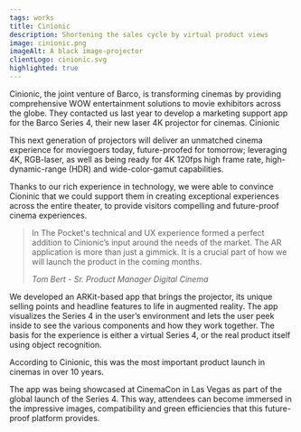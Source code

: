 ```yaml
---
tags: works
title: Cinionic
description: Shortening the sales cycle by virtual product views
image: cinionic.png
imageAlt: A black image-projector
clientLogo: cinionic.svg
highlighted: true
---
```


Cinionic, the joint venture of Barco, is transforming cinemas by providing comprehensive WOW entertainment solutions to movie exhibitors across the globe. They contacted us last year to develop a marketing support app for the Barco Series 4, their new laser 4K projector for cinemas.
Cinionic

This next generation of projectors will deliver an unmatched cinema experience for moviegoers today, future-proofed for tomorrow; leveraging 4K, RGB-laser, as well as being ready for 4K 120fps high frame rate, high-dynamic-range (HDR) and wide-color-gamut capabilities.

Thanks to our rich experience in technology, we were able to convince Cioninic that we could support them in creating exceptional experiences across the entire theater, to provide visitors compelling and future-proof cinema experiences.

> In The Pocket's technical and UX experience formed a perfect addition to Cinionic’s input around the needs of the market. The AR application is more than just a gimmick. It is a crucial part of how we will launch the product in the coming months.
>
> *Tom Bert - Sr. Product Manager Digital Cinema*

We developed an ARKit-based app that brings the projector, its unique selling points and headline features to life in augmented reality. The app visualizes the Series 4 in the user’s environment and lets the user peek inside to see the various components and how they work together. The basis for the experience is either a virtual Series 4, or the real product itself using object recognition.

According to Cinionic, this was the most important product launch in cinemas in over 10 years.

The app was being showcased at CinemaCon in Las Vegas as part of the global launch of the Series 4. This way, attendees can become immersed in the impressive images, compatibility and green efficiencies that this future-proof platform provides.